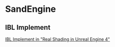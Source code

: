# SandEngine

## IBL Implement
[IBL Implement in "Real Shading in Unreal Engine 4"](http://www.lonelywaiting.com/IBL/)